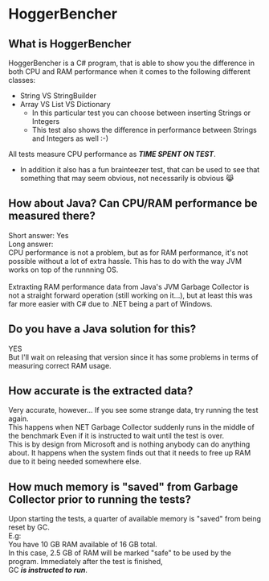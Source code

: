 # HoggerBencher

## What is HoggerBencher
HoggerBencher is a C# program, that is able to show you the difference in both CPU and RAM performance when it comes to the following different classes:<br />

* String VS StringBuilder
* Array VS List VS Dictionary
  - In this particular test you can choose between inserting Strings or Integers
  - This test also shows the difference in performance between Strings and Integers as well :-)

All tests measure CPU performance as ___TIME SPENT ON TEST___.

* In addition it also has a fun brainteezer test, that can be used to see that something that may seem obvious, not necessarily is obvious 😹

## How about Java? Can CPU/RAM performance be measured there? 

Short answer: Yes<br />
Long answer:<br />
CPU performance is not a problem, but as for RAM performance, it's not possible without a lot of extra hassle. This has to do with the way JVM works on top of the runnning OS.<br /><br />
Extraxting RAM performance data from Java's JVM Garbage Collector is not a straight forward operation (still working on it...), but at least this was far more easier with C# due to .NET being a part of Windows. 

## Do you have a Java solution for this?
YES<br />
But I'll wait on releasing that version since it has some problems in terms of measuring correct RAM usage.

## How accurate is the extracted data? 
Very accurate, however... If you see some strange data, try running the test again. <br />
This happens when NET Garbage Collector suddenly runs in the middle of the benchmark  Even if it is instructed to wait until the test is over. <br />
This is by design from Microsoft and is nothing anybody can do anything about. It happens when the system finds out that it needs to free up RAM due to it being needed somewhere else.

## How much memory is "saved" from Garbage Collector prior to running the tests?
Upon starting the tests, a quarter of available memory is "saved" from being reset by GC.<br/>
E.g:<br/>
You have 10 GB RAM available of 16 GB total.<br/>
In this case, 2.5 GB of RAM will be marked "safe" to be used by the program.
Immediately after the test is finished, <br/>GC ___is instructed to run___.

